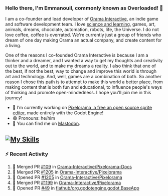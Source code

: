### Hello there, I'm Emmanouil, commonly known as Overloaded! 👋
I am a co-founder and lead developer of [Orama Interactive](https://www.oramainteractive.com/), an indie game and software development team. I love [science and learning](https://github.com/OverloadedOrama/KnowledgeBase), games, art, animals, dreams, chocolate, automation, robots, life, the Universe. I do not love coffee, coffee is overrated. We're currently just a group of friends who dream of one day making Orama an actual company, and create content for a living.

One of the reasons I co-founded Orama Interactive is because I am a thinker and a dreamer, and I wanted a way to get my thoughts and creativity out to the world, and to make my dreams a reality. I also think that one of the best, if not the best, way to change and improve this world is through art and technology. And, well, games are a combination of both. So another reason I chose this path is to attempt to make this world a better place, from making content that is both fun and educational, to influence people's ways of thinking and promote open-mindedness. I hope you'll join me in this journey!

- 🔭 I’m currently working on [Pixelorama, a free an open source sprite editor](https://github.com/Orama-Interactive/Pixelorama), made entirely with the Godot Engine!
- 😄 Pronouns: he/him
- 🐘 You can find me on <a rel="me" href="https://mastodon.social/@Overloaded">Mastodon</a>.

[![My Skills](https://skillicons.dev/icons?i=godot,py,cpp,cs,git,linux,html)](https://skillicons.dev)
---

### :zap: Recent Activity

<!--START_SECTION:activity-->
1. 🎉 Merged PR [#109](https://github.com/Orama-Interactive/Pixelorama-Docs/pull/109) in [Orama-Interactive/Pixelorama-Docs](https://github.com/Orama-Interactive/Pixelorama-Docs)
2. 🎉 Merged PR [#1205](https://github.com/Orama-Interactive/Pixelorama/pull/1205) in [Orama-Interactive/Pixelorama](https://github.com/Orama-Interactive/Pixelorama)
3. 💪 Opened PR [#1205](https://github.com/Orama-Interactive/Pixelorama/pull/1205) in [Orama-Interactive/Pixelorama](https://github.com/Orama-Interactive/Pixelorama)
4. 🎉 Merged PR [#1199](https://github.com/Orama-Interactive/Pixelorama/pull/1199) in [Orama-Interactive/Pixelorama](https://github.com/Orama-Interactive/Pixelorama)
5. 💪 Opened PR [#49](https://github.com/flathub/org.godotengine.godot.BaseApp/pull/49) in [flathub/org.godotengine.godot.BaseApp](https://github.com/flathub/org.godotengine.godot.BaseApp)
<!--END_SECTION:activity-->

<!--
**OverloadedOrama/OverloadedOrama** is a ✨ _special_ ✨ repository because its `README.md` (this file) appears on your GitHub profile.

Here are some ideas to get you started:

- 👯 I’m looking to collaborate on ...
- 🤔 I’m looking for help with ...
- 💬 Ask me about ...
- 📫 How to reach me: ...
- ⚡ Fun fact: ...
-->
